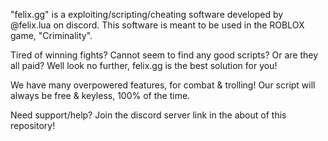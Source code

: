 "felix.gg" is a exploiting/scripting/cheating software developed by @felix.lua on discord.
This software is meant to be used in the ROBLOX game, "Criminality".

Tired of winning fights?
Cannot seem to find any good scripts? Or are they all paid?
Well look no further, felix.gg is the best solution for you!

We have many overpowered features, for combat & trolling!
Our script will always be free & keyless, 100% of the time.

Need support/help? Join the discord server link in the about of this repository!
